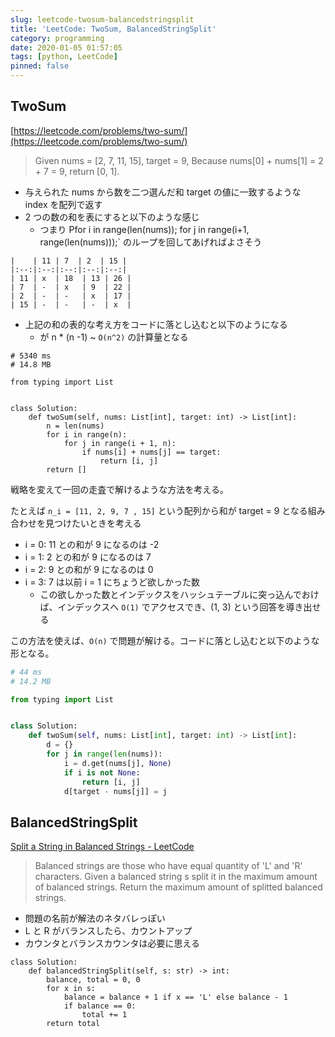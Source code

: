 ```yaml
---
slug: leetcode-twosum-balancedstringsplit
title: 'LeetCode: TwoSum, BalancedStringSplit'
category: programming
date: 2020-01-05 01:57:05
tags: [python, LeetCode]
pinned: false
---
```


## TwoSum

[https://leetcode.com/problems/two-sum/](https://leetcode.com/problems/two-sum/)

> Given nums = [2, 7, 11, 15], target = 9,
> Because nums[0] + nums[1] = 2 + 7 = 9,
> return [0, 1].

- 与えられた nums から数を二つ選んだ和 target の値に一致するような index を配列で返す
- 2 つの数の和を表にすると以下のような感じ
  - つまり Pfor i in range(len(nums)); for j in range(i+1, range(len(nums)));` のループを回してあげればよさそう

```
|    | 11 | 7  | 2  | 15 |
|:--:|:--:|:--:|:--:|:--:|
| 11 | x  | 18  | 13 | 26 |
| 7  | -  | x   | 9  | 22 |
| 2  | -  | -   | x  | 17 |
| 15 | -  | -   | -  | x  |
```

- 上記の和の表的な考え方をコードに落とし込むと以下のようになる
  - が n \* (n -1) ~ `O(n^2)` の計算量となる

```
# 5340 ms
# 14.8 MB

from typing import List


class Solution:
    def twoSum(self, nums: List[int], target: int) -> List[int]:
        n = len(nums)
        for i in range(n):
            for j in range(i + 1, n):
                if nums[i] + nums[j] == target:
                    return [i, j]
        return []
```

戦略を変えて一回の走査で解けるような方法を考える。

たとえば `n_i = [11, 2, 9, 7 , 15]` という配列から和が target = 9 となる組み合わせを見つけたいときを考える

- i = 0: 11 との和が 9 になるのは -2
- i = 1: 2 との和が 9 になるのは 7
- i = 2: 9 との和が 9 になるのは 0
- i = 3: 7 は以前 i = 1 にちょうど欲しかった数
  - この欲しかった数とインデックスをハッシュテーブルに突っ込んでおけば、インデックスへ `O(1)` でアクセスでき、(1, 3) という回答を導き出せる

この方法を使えば、`O(n)` で問題が解ける。コードに落とし込むと以下のような形となる。

```python
# 44 ms
# 14.2 MB

from typing import List


class Solution:
    def twoSum(self, nums: List[int], target: int) -> List[int]:
        d = {}
        for j in range(len(nums)):
            i = d.get(nums[j], None)
            if i is not None:
                return [i, j]
            d[target - nums[j]] = j
```

## BalancedStringSplit

[Split a String in Balanced Strings - LeetCode](https://leetcode.com/problems/split-a-string-in-balanced-strings/)

> Balanced strings are those who have equal quantity of 'L' and 'R' characters.
> Given a balanced string s split it in the maximum amount of balanced strings.
> Return the maximum amount of splitted balanced strings.

- 問題の名前が解法のネタバレっぽい
- L と R がバランスしたら、カウントアップ
- カウンタとバランスカウンタは必要に思える

```
class Solution:
    def balancedStringSplit(self, s: str) -> int:
        balance, total = 0, 0
        for x in s:
            balance = balance + 1 if x == 'L' else balance - 1
            if balance == 0:
                total += 1
        return total
```
